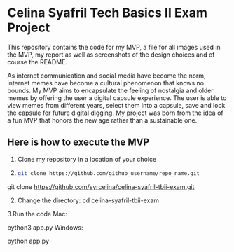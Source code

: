 # Celina Syafril Tech Basics II Exam Project

This repository contains the code for my MVP, a file for all images used in the MVP, my report as well as screenshots of the design choices and of course the README.


As internet communication and social media have become the norm, internet memes have become a cultural phenomenon that knows no bounds. 
My MVP aims to encapsulate the feeling of nostalgia and older memes by offering the user a digital capsule experience. 
The user is able to view memes from different years, select them into a capsule, save and lock the capsule for future digital digging. My project was born from the idea of a fun MVP that honors the new age rather than a sustainable one.

## Here is how to execute the MVP
1. Clone my repository in a location of your choice

2. ```sh
   git clone https://github.com/github_username/repo_name.git
   ```

git clone https://github.com/syrcelina/celina-syafril-tbii-exam.git

2. Change the directory:
cd celina-syafril-tbii-exam

3.Run the code
Mac:

python3 app.py
Windows:

python app.py


